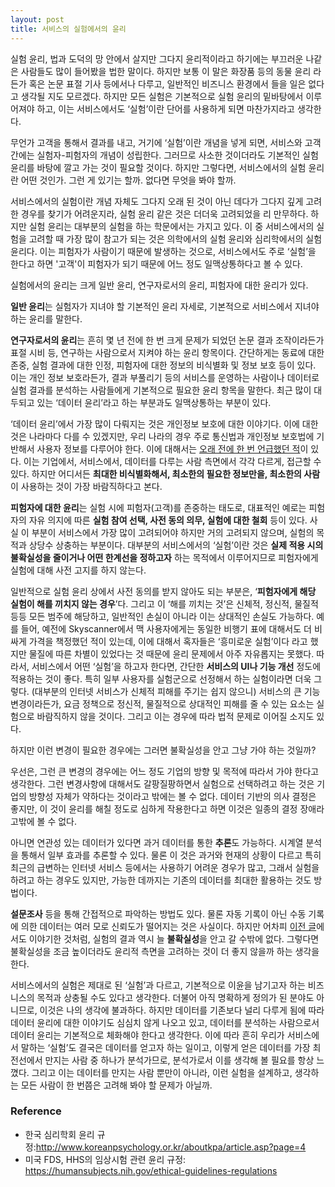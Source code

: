 ```yaml
---
layout: post
title: 서비스의 실험에서의 윤리
---
```



실험 윤리, 법과 도덕의 망 안에서 살지만 그다지 윤리적이라고 하기에는 부끄러운 나같은 사람들도 많이 들어봤을 법한 말이다. 
하지만 보통 이 말은 화장품 등의 동물 윤리 라든가 혹은 논문 표절 기사 등에서나 다루고, 일반적인 비즈니스 환경에서 들을 일은 없다고 생각될 지도 모르겠다. 하지만 모든 실험은 기본적으로 실험 윤리의 밑바탕에서 이루어져야 하고, 이는 서비스에서도 ‘실험’이란 단어를 사용하게 되면 마찬가지라고 생각한다.

무언가 고객을 통해서 결과를 내고, 거기에 ‘실험’이란 개념을 넣게 되면, 서비스와 고객 간에는 실험자-피험자의 개념이 성립한다. 
그러므로 사소한 것이더라도 기본적인 실험 윤리를 바탕에 깔고 가는 것이 필요할 것이다. 
하지만 그렇다면, 서비스에서의 실험 윤리란 어떤 것인가. 그런 게 있기는 할까. 없다면 무엇을 봐야 할까.

서비스에서의 실험이란 개념 자체도 그다지 오래 된 것이 아닌 데다가 그다지 깊게 고려한 경우를 찾기가 어려운지라, 실험 윤리 같은 것은 더더욱 고려되었을 리 만무하다. 하지만 실험 윤리는 대부분의 실험을 하는 학문에서는 가지고 있다. 
이 중 서비스에서의 실험을 고려할 때 가장 많이 참고가 되는 것은 의학에서의 실험 윤리와 심리학에서의 실험 윤리다. 
이는 피험자가 사람이기 때문에 발생하는 것으로,  서비스에서도 주로 ‘실험’을 한다고 하면 '고객'이 피험자가 되기 때문에 어느 정도 일맥상통하다고 볼 수 있다.

실험에서의 윤리는 크게 일반 윤리, 연구자로서의 윤리, 피험자에 대한 윤리가 있다.

**일반 윤리**는 실험자가 지녀야 할 기본적인 윤리 자세로, 기본적으로 서비스에서 지녀야 하는 윤리를 말한다.

**연구자로서의 윤리**는 흔히 몇 년 전에 한 번 크게 문제가 되었던 논문 결과 조작이라든가 표절 시비 등, 연구하는 사람으로서 지켜야 하는 윤리 항목이다. 
간단하게는 동료에 대한 존중, 실험 결과에 대한 인정, 피험자에 대한 정보의 비식별화 및 정보 보호 등이 있다. 이는 개인 정보 보호라든가, 결과 부풀리기 등의 서비스를 운영하는 사람이나 데이터로 실험 결과를 분석하는 사람들에게 기본적으로 필요한 윤리 항목을 말한다. 최근 많이 대두되고 있는 ‘데이터 윤리’라고 하는 부분과도 일맥상통하는 부분이 있다.

‘데이터 윤리’에서 가장 많이 다뤄지는 것은 개인정보 보호에 대한 이야기다. 이에 대한 것은 나라마다 다를 수 있겠지만, 우리 나라의 경우 주로 통신법과 개인정보 보호법에 기반해서 사용자 정보를 다루어야 한다. 이에 대해서는 [오래 전에 한 번 언급했던 적](https://cojette.github.io/privacy/)이 있다. 이는 기업에서, 서비스에서, 데이터를 다루는 사람 측면에서 각각 다르게,  접근할 수 있다. 하지만 어디서든 **최대한 비식별화해서, 최소한의 필요한 정보만을, 최소한의 사람**이 사용하는 것이 가장 바람직하다고 본다.

**피험자에 대한 윤리**는 실험 시에 피험자(고객)를 존중하는 태도로, 대표적인 예로는 피험자의 자유 의지에 따른 **실험 참여 선택, 사전 동의 의무, 실험에 대한 철회** 등이 있다. 
사실 이 부분이 서비스에서 가장 많이 고려되어야 하지만 거의 고려되지 않으며, 실험의 목적과 상당수 상충하는 부분이다. 대부분의 서비스에서의 ‘실험’이란 것은 **실제 적용 시의 불확실성을 줄이거나 어떤 한계선을 정하고자** 하는 목적에서 이루어지므로 피험자에게 실험에 대해 사전 고지를 하지 않는다.

일반적으로 실험 윤리 상에서 사전 동의를 받지 않아도 되는 부분은, ‘**피험자에게 해당 실험이 해를 끼치지 않는 경우**’다. 그리고 이 ‘해를 끼치는 것’은 신체적, 정신적, 물질적 등등 모든 범주에 해당하고, 일반적인 손실이 아니라 이는 상대적인 손실도 가능하다. 
예를 들어, 예전에 Skyscanner에서 맥 사용자에게는 동일한 비행기 표에 대해서도 더 비싸게 가격을 책정했던 적이 있는데, 이에 대해서 혹자들은 ‘흥미로운 실험’이다 라고 했지만 물질에 따른 차별이 있었다는 것 때문에 윤리 문제에서 아주 자유롭지는 못했다.
따라서, 서비스에서 어떤 ‘실험’을 하고자 한다면,   간단한 **서비스의 UI나 기능 개선** 정도에 적용하는 것이 좋다. 특히 일부 사용자를 실험군으로 선정해서 하는 실험이라면 더욱 그렇다. (대부분의 인터넷 서비스가 신체적 피해를 주기는 쉽지 않으니) 서비스의 큰 기능 변경이라든가, 요금 정책으로 정신적, 물질적으로 상대적인 피해를 줄 수 있는 요소는 실험으로 바람직하지 않을 것이다. 그리고 이는 경우에 따라 법적 문제로 이어질 소지도 있다. 

하지만 이런 변경이 필요한 경우에는 그러면 불확실성을 안고 그냥 가야 하는 것일까?

우선은, 그런 큰 변경의 경우에는 어느 정도 기업의 방향 및 목적에 따라서 가야 한다고 생각한다. 
그런 변경사항에 대해서도 갈팡질팡하면서 실험으로 선택하려고 하는 것은 기업의 방향성 자체가 약하다는 것이라고 밖에는 볼 수 없다. 데이터 기반의 의사 결정은 좋지만, 이 것이 윤리를 해칠 정도로 심하게 작용한다고 하면 이것은 일종의 결정 장애라고밖에 볼 수 없다.

아니면 연관성 있는 데이터가 있다면 과거 데이터를 통한 **추론**도 가능하다. 시계열 분석을 통해서 일부 효과를 추론할 수 있다. 
물론 이 것은 과거와 현재의 상황이 다르고 특히 최근의 급변하는 인터넷 서비스 등에서는 사용하기 어려운 경우가 많고, 그래서 실험을 하려고 하는 경우도 있지만, 가능한 데까지는 기존의 데이터를 최대한 활용하는 것도 방법이다.

 **설문조사** 등을 통해 간접적으로 파악하는 방법도 있다. 물론 자동 기록이 아닌 수동 기록에 의한 데이터는 여러 모로 신뢰도가 떨어지는 것은 사실이다. 
하지만 어차피 [이전 글](https://cojette.github.io/experiments/)에서도 이야기한 것처럼, 실험의 결과 역시 늘 **불확실성**을 안고 갈 수밖에 없다. 그렇다면 불확실성을 조금 높이더라도 윤리적 측면을 고려하는 것이 더 좋지 않을까 하는 생각을 한다.

서비스에서의 실험은 제대로 된 ‘실험’과 다르고, 기본적으로 이윤을 남기고자 하는 비즈니스의 목적과 상충될 수도 있다고 생각한다. 더불어 아직 명확하게 정의가 된 분야도 아니므로, 이것은 나의 생각에 불과하다. 
하지만 데이터를 기존보다 널리 다루게 됨에 따라 데이터 윤리에 대한 이야기도 심심치 않게 나오고 있고, 데이터를 분석하는 사람으로서 데이터 윤리는 기본적으로 체화해야 한다고 생각한다. 이에 따라 흔히 우리가 서비스에서 말하는 ‘실험’도 결국은 데이터를 얻고자 하는 일이고, 이렇게 얻은 데이터를 가장 최전선에서 만지는 사람 중 하나가 분석가므로, 분석가로서 이를 생각해 볼 필요를 항상 느꼈다. 그리고 이는 데이터를 만지는 사람 뿐만이 아니라, 이런 실험을 설계하고, 생각하는 모든 사람이 한 번쯤은 고려해 봐야 할 문제가 아닐까.

### Reference
* 한국 심리학회 윤리 규정:<http://www.koreanpsychology.or.kr/aboutkpa/article.asp?page=4>
* 미국 FDS, HHS의 임상시험 관련 윤리 규정: <https://humansubjects.nih.gov/ethical-guidelines-regulations>

